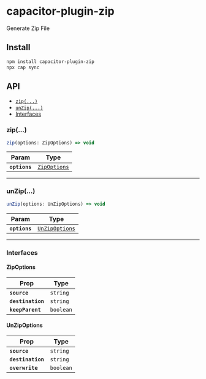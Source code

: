 # capacitor-plugin-zip

Generate Zip File

## Install

```bash
npm install capacitor-plugin-zip
npx cap sync
```

## API

<docgen-index>

* [`zip(...)`](#zip)
* [`unZip(...)`](#unzip)
* [Interfaces](#interfaces)

</docgen-index>

<docgen-api>
<!--Update the source file JSDoc comments and rerun docgen to update the docs below-->

### zip(...)

```typescript
zip(options: ZipOptions) => void
```

| Param         | Type                                              |
| ------------- | ------------------------------------------------- |
| **`options`** | <code><a href="#zipoptions">ZipOptions</a></code> |

--------------------


### unZip(...)

```typescript
unZip(options: UnZipOptions) => void
```

| Param         | Type                                                  |
| ------------- | ----------------------------------------------------- |
| **`options`** | <code><a href="#unzipoptions">UnZipOptions</a></code> |

--------------------


### Interfaces


#### ZipOptions

| Prop              | Type                 |
| ----------------- | -------------------- |
| **`source`**      | <code>string</code>  |
| **`destination`** | <code>string</code>  |
| **`keepParent`**  | <code>boolean</code> |


#### UnZipOptions

| Prop              | Type                 |
| ----------------- | -------------------- |
| **`source`**      | <code>string</code>  |
| **`destination`** | <code>string</code>  |
| **`overwrite`**   | <code>boolean</code> |

</docgen-api>
